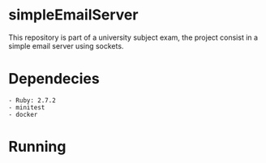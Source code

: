 # simpleEmailServer
This repository is part of a university subject exam, the project consist in a simple email server using sockets.

# Dependecies
	- Ruby: 2.7.2
	- minitest
	- docker

# Running 
